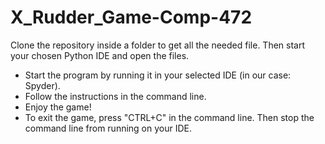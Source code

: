 # X_Rudder_Game-Comp-472

Clone the repository inside a folder to get all the needed file. Then start your chosen Python IDE and open the files.

- Start the program by running it in your selected IDE (in our case: Spyder).
- Follow the instructions in the command line.
- Enjoy the game!
- To exit the game, press "CTRL+C" in the command line. Then stop the command line from running on your IDE.
